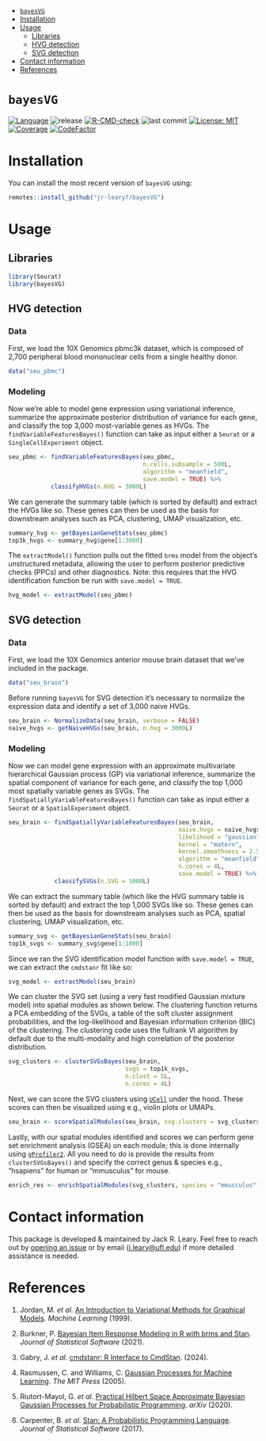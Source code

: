 
- [`bayesVG`](#bayesvg)
- [Installation](#installation)
- [Usage](#usage)
  - [Libraries](#libraries)
  - [HVG detection](#hvg-detection)
  - [SVG detection](#svg-detection)
- [Contact information](#contact-information)
- [References](#references)

<!-- README.md is generated from README.Rmd. Please edit that file -->

# `bayesVG`

<!-- badges: start -->

[![Language](https://img.shields.io/badge/-R?logo=R&logoColor=white)](https://github.com/topics/r)
![release](https://img.shields.io/github/v/release/jr-leary7/bayesVG?color=purple)
[![R-CMD-check](https://github.com/jr-leary7/bayesVG/actions/workflows/R-CMD-CHECK.yaml/badge.svg)](https://github.com/jr-leary7/bayesVG/actions/workflows/R-CMD-CHECK.yaml)
![last
commit](https://img.shields.io/github/last-commit/jr-leary7/bayesVG/main?color=darkgreen)
[![License:
MIT](https://img.shields.io/badge/License-MIT-yellow.svg)](https://opensource.org/licenses/MIT)
[![Coverage](https://codecov.io/gh/jr-leary7/bayesVG/graph/badge.svg)](https://app.codecov.io/gh/jr-leary7/bayesVG)
[![CodeFactor](https://www.codefactor.io/repository/github/jr-leary7/bayesvg/badge/main)](https://www.codefactor.io/repository/github/jr-leary7/bayesvg/overview/main)
<!-- badges: end -->

# Installation

You can install the most recent version of `bayesVG` using:

``` r
remotes::install_github("jr-leary7/bayesVG")
```

# Usage

## Libraries

``` r
library(Seurat)
library(bayesVG)
```

## HVG detection

### Data

First, we load the 10X Genomics pbmc3k dataset, which is composed of
2,700 peripheral blood mononuclear cells from a single healthy donor.

``` r
data("seu_pbmc")
```

### Modeling

Now we’re able to model gene expression using variational inference,
summarize the approximate posterior distribution of variance for each
gene, and classify the top 3,000 most-variable genes as HVGs. The
`findVariableFeaturesBayes()` function can take as input either a
`Seurat` or a `SingleCellExperiment` object.

``` r
seu_pbmc <- findVariableFeaturesBayes(seu_pbmc, 
                                      n.cells.subsample = 500L, 
                                      algorithm = "meanfield",
                                      save.model = TRUE) %>% 
            classifyHVGs(n.HVG = 3000L)
```

We can generate the summary table (which is sorted by default) and
extract the HVGs like so. These genes can then be used as the basis for
downstream analyses such as PCA, clustering, UMAP visualization, etc.

``` r
summary_hvg <- getBayesianGeneStats(seu_pbmc)
top3k_hvgs <- summary_hvg$gene[1:3000]
```

The `extractModel()` function pulls out the fitted `brms` model from the
object’s unstructured metadata, allowing the user to perform posterior
predictive checks (PPCs) and other diagnostics. Note: this requires that
the HVG identification function be run with `save.model = TRUE`.

``` r
hvg_model <- extractModel(seu_pbmc)
```

## SVG detection

### Data

First, we load the 10X Genomics anterior mouse brain dataset that we’ve
included in the package.

``` r
data("seu_brain")
```

Before running `bayesVG` for SVG detection it’s necessary to normalize
the expression data and identify a set of 3,000 naive HVGs.

``` r
seu_brain <- NormalizeData(seu_brain, verbose = FALSE)
naive_hvgs <- getNaiveHVGs(seu_brain, n.hvg = 3000L)
```

### Modeling

Now we can model gene expression with an approximate multivariate
hierarchical Gaussian process (GP) via variational inference, summarize
the spatial component of variance for each gene, and classify the top
1,000 most spatially variable genes as SVGs. The
`findSpatiallyVariableFeaturesBayes()` function can take as input either
a `Seurat` or a `SpatialExperiment` object.

``` r
seu_brain <- findSpatiallyVariableFeaturesBayes(seu_brain, 
                                                naive.hvgs = naive_hvgs, 
                                                likelihood = "gaussian", 
                                                kernel = "matern", 
                                                kernel.smoothness = 2.5, 
                                                algorithm = "meanfield", 
                                                n.cores = 4L, 
                                                save.model = TRUE) %>% 
             classifySVGs(n.SVG = 1000L)
```

We can extract the summary table (which like the HVG summary table is
sorted by default) and extract the top 1,000 SVGs like so. These genes
can then be used as the basis for downstream analyses such as PCA,
spatial clustering, UMAP visualization, etc.

``` r
summary_svg <- getBayesianGeneStats(seu_brain)
top1k_svgs <- summary_svg$gene[1:1000]
```

Since we ran the SVG identification model function with
`save.model = TRUE`, we can extract the `cmdstanr` fit like so:

``` r
svg_model <- extractModel(seu_brain)
```

We can cluster the SVG set (using a very fast modified Gaussian mixture
model) into spatial modules as shown below. The clustering function
returns a PCA embedding of the SVGs, a table of the soft cluster
assignment probabilities, and the log-likelihood and Bayesian
information criterion (BIC) of the clustering. The clustering code uses
the fullrank VI algorithm by default due to the multi-modality and high
correlation of the posterior distribution.

``` r
svg_clusters <- clusterSVGsBayes(seu_brain, 
                                 svgs = top1k_svgs, 
                                 n.clust = 5L, 
                                 n.cores = 4L)
```

Next, we can score the SVG clusters using
[`UCell`](https://github.com/carmonalab/UCell) under the hood. These
scores can then be visualized using e.g., violin plots or UMAPs.

``` r
seu_brain <- scoreSpatialModules(seu_brain, svg.clusters = svg_clusters)
```

Lastly, with our spatial modules identified and scores we can perform
gene set enrichment analysis (GSEA) on each module; this is done
internally using [`gProfiler2`](https://biit.cs.ut.ee/gprofiler/page/r).
All you need to do is provide the results from `clusterSVGsBayes()` and
specify the correct genus & species e.g., “hsapiens” for human or
“mmusculus” for mouse.

``` r
enrich_res <- enrichSpatialModules(svg_clusters, species = "mmusculus")
```

# Contact information

This package is developed & maintained by Jack R. Leary. Feel free to
reach out by [opening an
issue](https://github.com/jr-leary7/bayesVG/issues) or by email
(<j.leary@ufl.edu>) if more detailed assistance is needed.

# References

1.  Jordan, M. *et al*. [An Introduction to Variational Methods for
    Graphical Models](https://doi.org/10.1023/A:1007665907178). *Machine
    Learning* (1999).

2.  Burkner, P. [Bayesian Item Response Modeling in R with brms and
    Stan](https://doi.org/10.18637/jss.v100.i05). *Journal of
    Statistical Software* (2021).

3.  Gabry, J. *et al*. [cmdstanr: R Interface to
    CmdStan](https://mc-stan.org/cmdstanr/). (2024).

4.  Rasmussen, C. and Williams, C. [Gaussian Processes for Machine
    Learning](https://doi.org/10.7551/mitpress/3206.003.0019). *The MIT
    Press* (2005).

5.  Riutort-Mayol, G. *et al*. [Practical Hilbert Space Approximate
    Bayesian Gaussian Processes for Probabilistic
    Programming](https://arxiv.org/abs/2004.11408). *arXiv* (2020).

6.  Carpenter, B. *et al*. [Stan: A Probabilistic Programming
    Language](https://doi.org/10.18637/jss.v076.i01). *Journal of
    Statistical Software* (2017).
